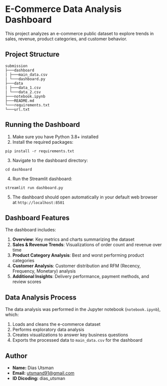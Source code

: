 # E-Commerce Data Analysis Dashboard

This project analyzes an e-commerce public dataset to explore trends in sales, revenue, product categories, and customer behavior.

## Project Structure

```
submission
├───dashboard
| ├───main_data.csv
| └───dashboard.py
├───data
| ├───data_1.csv
| └───data_2.csv
├───notebook.ipynb
├───README.md
└───requirements.txt
└───url.txt
```

## Running the Dashboard

1. Make sure you have Python 3.8+ installed
2. Install the required packages:
```
pip install -r requirements.txt
```
3. Navigate to the dashboard directory:
```
cd dashboard
```
4. Run the Streamlit dashboard:
```
streamlit run dashboard.py
```
5. The dashboard should open automatically in your default web browser at `http://localhost:8501`

## Dashboard Features

The dashboard includes:

1. **Overview**: Key metrics and charts summarizing the dataset
2. **Sales & Revenue Trends**: Visualizations of order count and revenue over time
3. **Product Category Analysis**: Best and worst performing product categories
4. **Customer Analysis**: Customer distribution and RFM (Recency, Frequency, Monetary) analysis
5. **Additional Insights**: Delivery performance, payment methods, and review scores

## Data Analysis Process

The data analysis was performed in the Jupyter notebook (`notebook.ipynb`), which:
1. Loads and cleans the e-commerce dataset
2. Performs exploratory data analysis
3. Creates visualizations to answer key business questions
4. Exports the processed data to `main_data.csv` for the dashboard

## Author

- **Name:** Dias Utsman
- **Email:** utsmand91@gmail.com
- **ID Dicoding:** dias_utsman